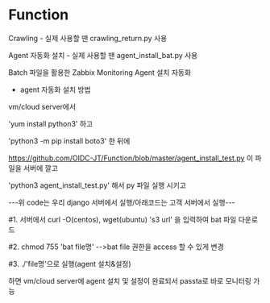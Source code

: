 # Function

Crawling - 실제 사용할 땐 crawling_return.py 사용

Agent 자동화 설치 - 실제 사용할 땐 agent_install_bat.py 사용
 
 

Batch 파일을 활용한 Zabbix Monitoring Agent 설치 자동화

- agent 자동화 설치 방법

vm/cloud server에서 

'yum install python3' 하고

'python3 -m pip install boto3' 한 뒤에

https://github.com/OIDC-JT/Function/blob/master/agent_install_test.py 이 파일을 서버에 깔고

'python3 agent_install_test.py' 해서 py 파일 실행 시키고


---위 code는 우리 django 서버에서 실행/아래코드는 고객 서버에서 실행---

#1. 서버에서 curl -O(centos), wget(ubuntu) 's3 url' 을 입력하여 bat 파일 다운로드

#2. chmod 755 'bat file명' -->bat file 권한을 access 할 수 있게 변경

#3. ./'file명'으로 실행(agent 설치&설정)

하면 vm/cloud server에 agent 설치 및 설정이 완료되서 passta로 바로 모니터링 가능

